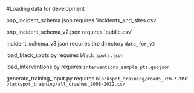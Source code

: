 #Loading data for development

pnp_incident_schema.json requires 'incidents_and_sites.csv'

pnp_incident_schema_v2.json requires 'public.csv'

incident_schema_v3.json requires the directory `data_for_v3`

load_black_spots.py requires `black_spots.json`

load_interventions.py requires `interventions_sample_pts.geojson`

generate_training_input.py requires `blackspot_training/roads_utm.*` and `blackspot_training/all_crashes_2008-2012.csv`
